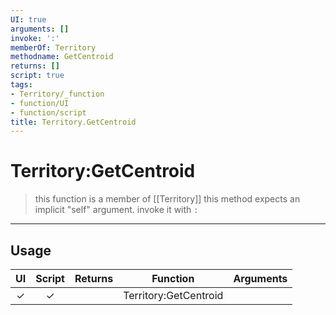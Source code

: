 ```yaml
---
UI: true
arguments: []
invoke: ':'
memberOf: Territory
methodname: GetCentroid
returns: []
script: true
tags:
- Territory/_function
- function/UI
- function/script
title: Territory.GetCentroid
---
```

# Territory:GetCentroid
> this function is a member of [[Territory]]
> this method expects an implicit "self" argument. invoke it with `:`
-----
## Usage
|  UI | Script | Returns | Function | Arguments |
|:---:|:------:|-------:|:--------:|:---------|
|✓|✓||Territory:GetCentroid||
